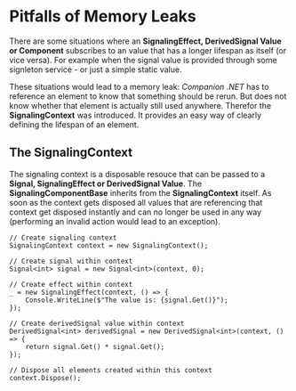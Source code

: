 # Pitfalls of Memory Leaks
There are some situations where an **SignalingEffect, DerivedSignal Value or Component** subscribes to an value that has a longer lifespan as itself (or vice versa). For example when the signal value is provided through some signleton service - or just a simple static value.

These situations would lead to a memory leak: *Companion .NET* has to reference an element to know that something should be rerun. But does not know whether that element is actually still used anywhere. Therefor the **SignalingContext** was introduced. It provides an easy way of clearly defining the lifespan of an element.

## The SignalingContext
The signaling context is a disposable resouce that can be passed to a **Signal, SignalingEffect or DerivedSignal Value**. The **SignalingComponentBase** inherits from the **SignalingContext** itself. As soon as the context gets disposed all values that are referencing that context get disposed instantly and can no longer be used in any way (performing an invalid action would lead to an exception).

```
// Create signaling context
SignalingContext context = new SignalingContext();

// Create signal within context
Signal<int> signal = new Signal<int>(context, 0);

// Create effect within context
_ = new SignalingEffect(context, () => {
    Console.WriteLine($"The value is: {signal.Get()}");
});

// Create derivedSignal value within context
DerivedSignal<int> derivedSignal = new DerivedSignal<int>(context, () => {
    return signal.Get() * signal.Get();
}); 

// Dispose all elements created within this context
context.Dispose();
```
